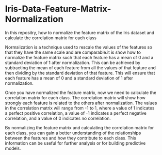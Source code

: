# Iris-Data-Feature-Matrix-Normalization
In this repositry, how to normalize the feature matrix of the Iris dataset and calculate the correlation matrix for each class 

Normalization is a technique used to rescale the values of the features so that they have the same scale and are comparable.it is show how to normalize the feature matrix such that each feature has a mean of 0 and a standard deviation of 1 after normalization. This can be achieved by subtracting the mean of each feature from all the values of that feature and then dividing by the standard deviation of that feature. This will ensure that each feature has a mean of 0 and a standard deviation of 1 after normalization.

Once you have normalized the feature matrix, now we need to calculate the correlation matrix for each class. The correlation matrix will show how strongly each feature is related to the others after normalization. The values in the correlation matrix will range from -1 to 1, where a value of 1 indicates a perfect positive correlation, a value of -1 indicates a perfect negative correlation, and a value of 0 indicates no correlation.

By normalizing the feature matrix and calculating the correlation matrix for each class, you can gain a better understanding of the relationships between the features and how they contribute to each class. This information can be useful for further analysis or for building predictive models.
